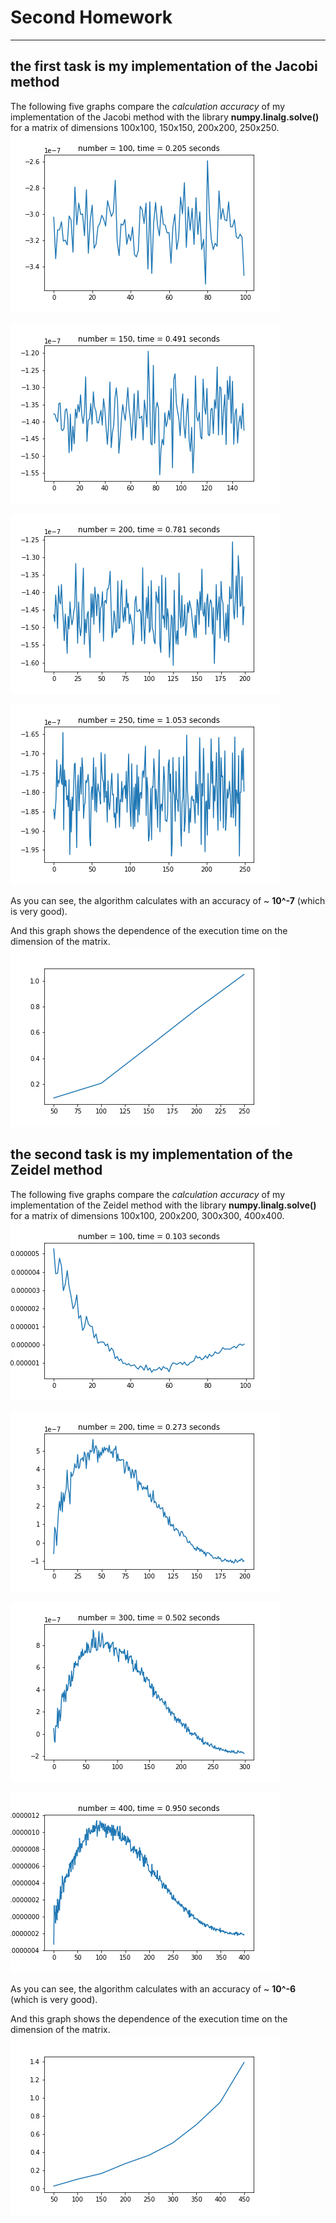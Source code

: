 # Second Homework
----------------
## the first task is my implementation of the Jacobi method
The following five graphs compare the _calculation accuracy_ of my implementation of the Jacobi method with the library __numpy.linalg.solve()__ for a matrix of dimensions 100x100, 150x150, 200x200, 250x250.
![alt text](Jacobi_graphics/100x100.png "Расхождение")

![alt text](Jacobi_graphics/150x150.png "Расхождение")

![alt text](Jacobi_graphics/200x200.png "Расхождение")

![alt text](Jacobi_graphics/250x250.png "Расхождение")

As you can see, the algorithm calculates with an accuracy of ~ __10^-7__ (which is very good).

And this graph shows the dependence of the execution time on the dimension of the matrix.
![alt text](Jacobi_time_dependes_of_quantity.png "Скорость")

## the second task is my implementation of the Zeidel method

The following five graphs compare the _calculation accuracy_ of my implementation of the Zeidel method with the library __numpy.linalg.solve()__ for a matrix of dimensions 100x100, 200x200, 300x300, 400x400.
![alt text](Zeidel_graphics/100x100.png "Расхождение")

![alt text](Zeidel_graphics/200x200.png "Расхождение")

![alt text](Zeidel_graphics/300x300.png "Расхождение")

![alt text](Zeidel_graphics/400x400.png "Расхождение")

As you can see, the algorithm calculates with an accuracy of ~ __10^-6__ (which is very good).

And this graph shows the dependence of the execution time on the dimension of the matrix.
![alt text](Zeidel_time_dependes_of_quantity.png "Скорость")
